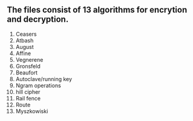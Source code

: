 ## The files consist of 13 algorithms for encrytion and decryption.
1. Ceasers 
2. Atbash
3. August
4. Affine
5. Vegnerene
6. Gronsfeld
7. Beaufort
8. Autoclave/running key
9. Ngram operations
10. hill cipher
11. Rail fence
12. Route
13. Myszkowiski
